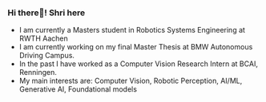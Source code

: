 ### Hi there👋! Shri here

- I am currently a Masters student in Robotics Systems Engineering at RWTH Aachen
- I am currently working on my final Master Thesis at BMW Autonomous Driving Campus.
- In the past I have worked as a Computer Vision Research Intern at BCAI, Renningen.
- My main interests are: Computer Vision, Robotic Perception, AI/ML, Generative AI, Foundational models

<!--
**Shrinidhibhat87/Shrinidhibhat87** is a ✨ _special_ ✨ repository because its `README.md` (this file) appears on your GitHub profile.

Here are some ideas to get you started:

- 🔭 I’m currently working on ...
- 🌱 I’m currently learning ...
- 👯 I’m looking to collaborate on ...
- 🤔 I’m looking for help with ...
- 💬 Ask me about ...
- 📫 How to reach me: ...
- 😄 Pronouns: ...
- ⚡ Fun fact: ...
-->
